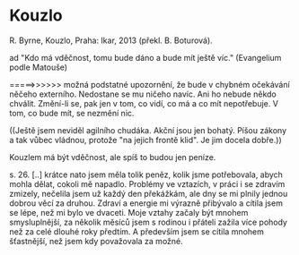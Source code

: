 # Kouzlo

R. Byrne, Kouzlo, Praha: Ikar, 2013 (překl. B. Boturová).

ad "Kdo má vděčnost, tomu bude dáno a bude mít ještě víc."
(Evangelium podle Matouše)

=====>>>>>> možná podstatné upozornění, že bude v chybném očekávání něčeho externího.
Nedostane se mu ničeho navíc. Ani ho nebude někdo chválit.
Změní-li se, pak jen v tom, co vidí, co má a co mít nepotřebuje.
V tom, co bude mít, se nezmění nic.



((Ještě jsem neviděl agilního chudáka. Akční jsou jen bohatý. Píšou zákony a tak vůbec vládnou, protože "na jejich frontě klid".
Je jim docela dobře.))


Kouzlem má být vděčnost, ale spíš to budou jen peníze.

s. 26.
[..] krátce nato jsem měla tolik peněz, kolik jsme potřebovala,
abych mohla dělat, cokoli mě napadlo. Problémy ve vztazích,
v práci i se zdravím zmizely, nečelila jsem už každý den překážkám,
ale dny se mi plnily jednou dobrou věcí za druhou. Zdraví a energie
mi výrazně přibývalo a cítila jsem se lépe, než mi bylo ve dvaceti.
Moje vztahy začaly být mnohem smysluplnější, za několik měsíců jsem
s rodinou i přáteli zažila více pohody než za celé dlouhé roky předtím.
A především jsem se cítila mnohem šťastnější, než jsem kdy považovala
za možné.

